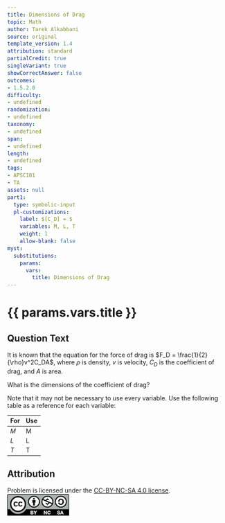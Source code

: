 ```yaml
---
title: Dimensions of Drag
topic: Math
author: Tarek Alkabbani
source: original
template_version: 1.4
attribution: standard
partialCredit: true
singleVariant: true
showCorrectAnswer: false
outcomes:
- 1.5.2.0
difficulty:
- undefined
randomization:
- undefined
taxonomy:
- undefined
span:
- undefined
length:
- undefined
tags:
- APSC181
- TA
assets: null
part1:
  type: symbolic-input
  pl-customizations:
    label: $[C_D] = $
    variables: M, L, T
    weight: 1
    allow-blank: false
myst:
  substitutions:
    params:
      vars:
        title: Dimensions of Drag
---
```

# {{ params.vars.title }}

## Question Text

It is known that the equation for the force of drag is $F_D = \frac{1}{2}{\rho}v^2C_DA$, where $\rho$ is density, $v$ is velocity, $C_D$ is the coefficient of drag, and $A$ is area.

What is the dimensions of the coefficient of drag?

Note that it may not be necessary to use every variable. Use the following table as a reference for each variable:

| For  | Use |
| ---- | ----|
| $M$  | M   |
| $L$  | L   |
| $T$  | T   |

## Attribution

Problem is licensed under the [CC-BY-NC-SA 4.0 license](https://creativecommons.org/licenses/by-nc-sa/4.0/).<br> ![The Creative Commons 4.0 license requiring attribution-BY, non-commercial-NC, and share-alike-SA license.](https://raw.githubusercontent.com/firasm/bits/master/by-nc-sa.png)